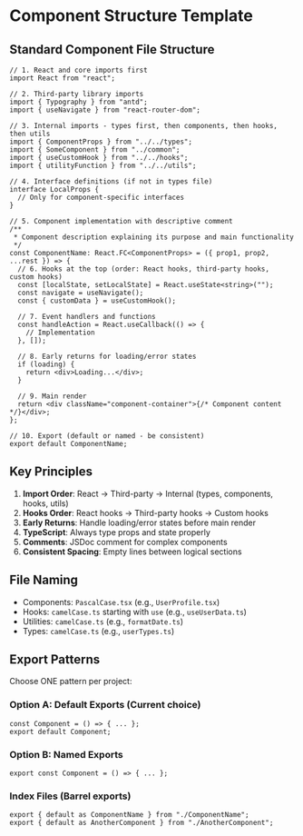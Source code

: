 # Component Structure Template

## Standard Component File Structure

```tsx
// 1. React and core imports first
import React from "react";

// 2. Third-party library imports
import { Typography } from "antd";
import { useNavigate } from "react-router-dom";

// 3. Internal imports - types first, then components, then hooks, then utils
import { ComponentProps } from "../../types";
import { SomeComponent } from "../common";
import { useCustomHook } from "../../hooks";
import { utilityFunction } from "../../utils";

// 4. Interface definitions (if not in types file)
interface LocalProps {
  // Only for component-specific interfaces
}

// 5. Component implementation with descriptive comment
/**
 * Component description explaining its purpose and main functionality
 */
const ComponentName: React.FC<ComponentProps> = ({ prop1, prop2, ...rest }) => {
  // 6. Hooks at the top (order: React hooks, third-party hooks, custom hooks)
  const [localState, setLocalState] = React.useState<string>("");
  const navigate = useNavigate();
  const { customData } = useCustomHook();

  // 7. Event handlers and functions
  const handleAction = React.useCallback(() => {
    // Implementation
  }, []);

  // 8. Early returns for loading/error states
  if (loading) {
    return <div>Loading...</div>;
  }

  // 9. Main render
  return <div className="component-container">{/* Component content */}</div>;
};

// 10. Export (default or named - be consistent)
export default ComponentName;
```

## Key Principles

1. **Import Order**: React → Third-party → Internal (types, components, hooks, utils)
2. **Hooks Order**: React hooks → Third-party hooks → Custom hooks
3. **Early Returns**: Handle loading/error states before main render
4. **TypeScript**: Always type props and state properly
5. **Comments**: JSDoc comment for complex components
6. **Consistent Spacing**: Empty lines between logical sections

## File Naming

- Components: `PascalCase.tsx` (e.g., `UserProfile.tsx`)
- Hooks: `camelCase.ts` starting with `use` (e.g., `useUserData.ts`)
- Utilities: `camelCase.ts` (e.g., `formatDate.ts`)
- Types: `camelCase.ts` (e.g., `userTypes.ts`)

## Export Patterns

Choose ONE pattern per project:

### Option A: Default Exports (Current choice)

```tsx
const Component = () => { ... };
export default Component;
```

### Option B: Named Exports

```tsx
export const Component = () => { ... };
```

### Index Files (Barrel exports)

```tsx
export { default as ComponentName } from "./ComponentName";
export { default as AnotherComponent } from "./AnotherComponent";
```
